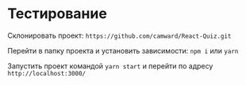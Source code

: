 # Тестирование

Склонировать проект: `https://github.com/camward/React-Quiz.git`

Перейти в папку проекта и установить зависимости: `npm i` или `yarn`

Запустить проект командой `yarn start` и перейти по адресу `http://localhost:3000/`